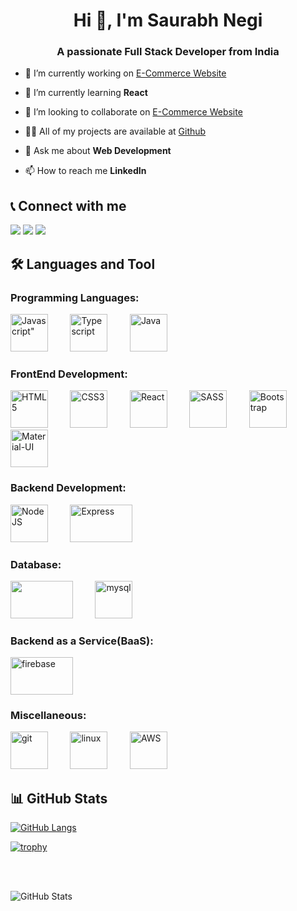 <h1 align="center">Hi 👋, I'm Saurabh Negi</h1>
<h3 align="center">A passionate Full Stack Developer from India</h3>

- 🔭 I’m currently working on [E-Commerce Website](https://github.com/saurabhnegi35/Ecommerce_Web_App_React)

- 🌱 I’m currently learning **React**

- 👯 I’m looking to collaborate on [E-Commerce Website](https://github.com/saurabhnegi35/Ecommerce_Web_App_React)

- 👨‍💻 All of my projects are available at [Github](https://github.com/saurabhnegi35/)

- 💬 Ask me about **Web Development**

- 📫 How to reach me **LinkedIn**

## 📞 Connect with me

[<img src="https://img.shields.io/badge/LinkedIn-0077B5?style=for-the-badge&logo=linkedin&logoColor=white" />](https://www.linkedin.com/in/saurabhnegi35)
[<img src="https://img.shields.io/badge/Gmail-D14836?style=for-the-badge&logo=gmail&logoColor=white" />](mailto:reachsaurabhnegi@gmail.com)
[<img src="https://img.shields.io/badge/GitHub-100000?style=for-the-badge&logo=github&logoColor=white" />](https://github.com/saurabhnegi35)

## 🛠️ Languages and Tool
<div>
  <h3 align="left">Programming Languages:</h3>
  <img src="https://upload.wikimedia.org/wikipedia/commons/6/6a/JavaScript-logo.png" alt=Javascript" width="60" height="60"> &nbsp &nbsp &nbsp &nbsp 
  <img src="https://upload.wikimedia.org/wikipedia/commons/4/4c/Typescript_logo_2020.svg" alt="Typescript" width="60" height="60" > &nbsp &nbsp &nbsp &nbsp
  <img src="https://upload.wikimedia.org/wikipedia/ml/2/2e/Java_Logo.svg" alt="Java" width="60" height="60" >
</div>

<div>
  <h3 align="left">FrontEnd Development:</h3>
  <img src="https://upload.wikimedia.org/wikipedia/commons/6/61/HTML5_logo_and_wordmark.svg" alt="HTML5" width="60" height="60"/> &nbsp &nbsp &nbsp &nbsp
  <img src="https://upload.wikimedia.org/wikipedia/commons/d/d5/CSS3_logo_and_wordmark.svg" alt="CSS3" width="60" height="60"/>  &nbsp &nbsp &nbsp &nbsp
  <img src="https://upload.wikimedia.org/wikipedia/commons/a/a7/React-icon.svg" alt="React" width="60" height="60"/> &nbsp &nbsp &nbsp &nbsp
  <img src="https://upload.wikimedia.org/wikipedia/commons/9/96/Sass_Logo_Color.svg" alt="SASS" width="60" height="60"/> &nbsp &nbsp &nbsp &nbsp
  <img src="https://upload.wikimedia.org/wikipedia/commons/b/b2/Bootstrap_logo.svg" alt="Bootstrap" width="60" height="60"/>  &nbsp &nbsp &nbsp &nbsp
  <img src="https://upload.wikimedia.org/wikipedia/commons/d/dc/Logo_material_design.svg" alt="Material-UI" width="60" height="60"/> 
</div>

<div>
  <h3 align="left">Backend Development:</h3>
  <img src="https://upload.wikimedia.org/wikipedia/commons/d/d9/Node.js_logo.svg" alt="NodeJS" width="60" height="60"/> &nbsp &nbsp &nbsp &nbsp
  <img src="https://www.vectorlogo.zone/logos/expressjs/expressjs-ar21.svg" alt="Express" width="100" height="60"/>
</div>

<div>
  <h3 align="left">Database:</h3>
   <img src="https://upload.wikimedia.org/wikipedia/commons/9/93/MongoDB_Logo.svg" width="100" height="60"/> &nbsp &nbsp &nbsp &nbsp  
   <img src="https://www.vectorlogo.zone/logos/mysql/mysql-official.svg" alt="mysql" width="60" height="60"/>
  
</div>

<div>
  <h3 align="left">Backend as a Service(BaaS):</h3>
  <img src="https://www.vectorlogo.zone/logos/firebase/firebase-icon.svg" alt="firebase" width="100" height="60"/> 
</div>

<div>
  <h3 align="left">Miscellaneous:</h3>
  <img src="https://www.vectorlogo.zone/logos/git-scm/git-scm-icon.svg" alt="git" width="60" height="60"/> &nbsp &nbsp &nbsp &nbsp 
  <img src="https://upload.wikimedia.org/wikipedia/commons/3/35/Tux.svg" alt="linux" width="60" height="60"/> &nbsp &nbsp &nbsp &nbsp
  <img src="https://upload.wikimedia.org/wikipedia/commons/9/93/Amazon_Web_Services_Logo.svg" alt="AWS" width="60" height="60"/>
</div>

## 📊 GitHub Stats

<p align="left">


[![GitHub Langs](https://github-readme-stats.vercel.app/api/top-langs/?username=saurabhnegi35&theme=radical&hide_border=true&layout=compact)](https://github.com/saurabhnegi35/github-readme-stats)
<br />


[![trophy](https://github-profile-trophy.vercel.app/?username=saurabhnegi35&theme=radical)](https://github.com/saurabhnegi35)
<br />
<br />
<!-- [![GitHub Streak](https://github-readme-streak-stats.herokuapp.com?user=saurabhnegi35&theme=radical&hide_border=true&date_format=M%20j%5B%2C%20Y%5D)](https://git.io/streak-stats) -->
<br />

 ![GitHub Stats](https://github-readme-stats.vercel.app/api?username=saurabhnegi35&theme=radical&show_icons=true&hide_border=true)
<br />


